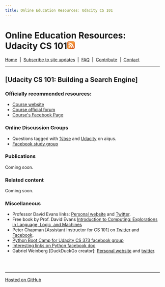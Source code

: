 ```yaml
---
title: Online Education Resources: Udacity CS 101
---
```


# Online Education Resources: Udacity CS 101<a href="http://page2rss.com/rss/ef82c5c6419d5e35ba79277605d0a192"><img src="https://github.com/amberj/online-edu-resources/raw/gh-pages/feed-icon.png" alt="RSS Feed" /></a>
[Home](http://amberj.github.com/online-edu-resources/ "Online Educational Resources: Home") &nbsp;|&nbsp; [Subscribe to site updates](http://amberj.github.com/online-edu-resources/subscribe.html "Online Educational Resources: Subscribe to site updates") &nbsp;|&nbsp; [FAQ](http://amberj.github.com/online-edu-resources/faq.html "Online Educational Resources: FAQ") &nbsp;|&nbsp; [Contribute](http://amberj.github.com/online-edu-resources/contribute.html "Online Educational Reqources: Contribute") &nbsp;|&nbsp; [Contact](http://amberj.github.com/online-edu-resources/contact.html "Online Educational Resources: Contact")<br />

<hr />

## [Udacity CS 101: Building a Search Engine]
### Officially recommended resources:
* [Course website](http://www.udacity.com/overview/Course/cs101)
* [Course official forum](http://www.udacity-forums.com/cs101/)
* [Course's Facebook Page](https://www.facebook.com/pages/Udacity-CS-101/317816304923458)

### Online Discussion Groups
* Questions tagged with [%bse](http://www.aiqus.com/tags/%25bse/ "Udacity CS 101 on aiqus") and [Udacity](http://www.aiqus.com/tags/udacity/ "Udacity tag on aiqus") on aiqus.
* [Facebook study group](https://www.facebook.com/groups/cs.class/)

### Publications
Coming soon.

### Related content
Coming soon.

### Miscellaneous
* Professor David Evans links: [Personal website](http://www.cs.virginia.edu/~evans/) and [Twitter](https://twitter.com/#!/UdacityDave).
* Free book by Prof. David Evans [Introduction to Computing: Explorations in Language, Logic, and Machines](http://www.computingbook.org/)
* Peter Chapman \[Assistant Instructor for CS 101\] on [Twitter](https://twitter.com/#!/pchapmanUdacity) and [Facebook](https://www.facebook.com/profile.php?id=100003477431951).
* [Python Boot Camp for Udacity CS 373 facebook group](https://www.facebook.com/groups/295104180548382/)
* [Interesting links on Python facebook doc](https://www.facebook.com/groups/295104180548382/doc/295562007169266/)
* Gabriel Weinberg [DuckDuckGo creator]: [Personal website](http://www.gabrielweinberg.com/) and [twitter](https://twitter.com/#!/yegg).

<br /><br />
<hr />

[Hosted on GitHub](https://github.com/amberj/online-edu-resources "online-edu-resources on GitHub")
